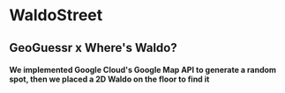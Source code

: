 # WaldoStreet

## GeoGuessr x Where's Waldo?
#### We implemented Google Cloud's Google Map API to generate a random spot, then we placed a 2D Waldo on the floor to find it
